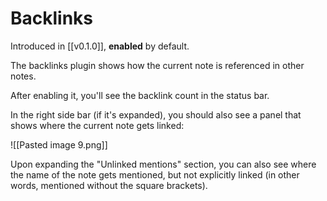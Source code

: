 # Backlinks 

Introduced in [[v0.1.0]], **enabled** by default.

The backlinks plugin shows how the current note is referenced in other notes.

After enabling it, you'll see the backlink count in the status bar.

In the right side bar (if it's expanded), you should also see a panel that shows where the current note gets linked:

![[Pasted image 9.png]]

Upon expanding the "Unlinked mentions" section, you can also see where the name of the note gets mentioned, but not explicitly linked (in other words, mentioned without the square brackets).
